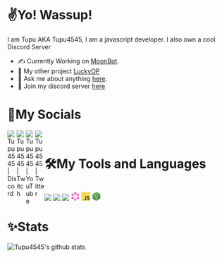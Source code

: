 # ✌Yo! Wassup!

I am Tupu AKA Tupu4545, I am a javascript developer. I also own a cool Discord Server

- ✍ Currently Working on [MoonBot](https://discord.com/oauth2/authorize?client_id=775998744562630657&permissions=8&scope=bot).
- 🧠 My other project [LuckyOP](https://discord.com/oauth2/authorize?client_id=769250175855755295&permissions=8&scope=bot)
- 💬 Ask me about anything [here](https://github.com/Tupu4545/Tupu4545/issues).
- 🚂 Join my discord server [here](https://discord.gg/5NCV9Qpzhy)
# 📱My Socials

<a href="https://discord.gg/5NCV9Qpzhy">
  <img align="left" alt="Tupu4545 | Discord" width="21px" src="https://www.flaticon.com/svg/static/icons/svg/2111/2111370.svg">
</a>
<a href="https://www.twitch.tv/tupu4545">
  <img align="left" alt="Tupu4545 | Twitch" width="21px" src="https://www.flaticon.com/svg/static/icons/svg/2111/2111668.svg">
</a>
<a href="https://www.youtube.com/channel/UCqoUhFMW17VmBphkE7C_XSw">
  <img align="left" alt="Tupu4545 | YouTube" width="21px" src="https://www.flaticon.com/svg/static/icons/svg/1384/1384060.svg">
</a>

<a href="https://twitter.com/Tupu4545">
  <img align="left" alt="Tupu4545 | Twitter" width="21px" src="https://raw.githubusercontent.com/BruceMacGary/BruceMacGary/main/assets/twitter.svg">
</a>
<br />

# 🛠My Tools and Languages
<br />
<code><img height="20" src="https://cdn.discordapp.com/attachments/765049600817233931/781425295622012968/visual-studio-code.png"></code>
<code><img height="20" src="https://png2.cleanpng.com/sh/40b6c61a309f25702ad8f4eb168148db/L0KzQYm3VMExN6NofZH0aYP2gLBuTfF1d54ye9H2cIX3dcO0ifNwdqQyjNdDdD3odLr7jCIubZ1qeAZ7b36wfbLqjCMub5p5gOdrLUXkc7Tog8JkPWNrfagCLka6QYeAUcM5OWY3S6UBMki5QIS7TwBvbz==/kisspng-atom-computer-icons-text-editor-electron-macos-github-5accac2c52fe67.67167138152336286034.png"></code>
<code><img height="20" src="https://cdn.discordapp.com/attachments/765049600817233931/781426103742234634/html.png"></code>
<code><img height="20" src="https://raw.githubusercontent.com/github/explore/5c058a388828bb5fde0bcafd4bc867b5bb3f26f3/topics/graphql/graphql.png"></code>
<code><img height="20" src="https://raw.githubusercontent.com/github/explore/80688e429a7d4ef2fca1e82350fe8e3517d3494d/topics/javascript/javascript.png"></code>
<code><img height="20" src="https://raw.githubusercontent.com/github/explore/80688e429a7d4ef2fca1e82350fe8e3517d3494d/topics/nodejs/nodejs.png"></code> <br />

# ✨Stats
![Tupu4545's github stats](https://github-readme-stats.vercel.app/api?username=Tupu4545&count_private=true&theme=great-gatsby)<br>

